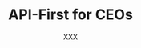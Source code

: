 ---
published: false
layout: post
title: API-First for CEOs
author: XXX
author_link: XXX
categories:
- Teams
---